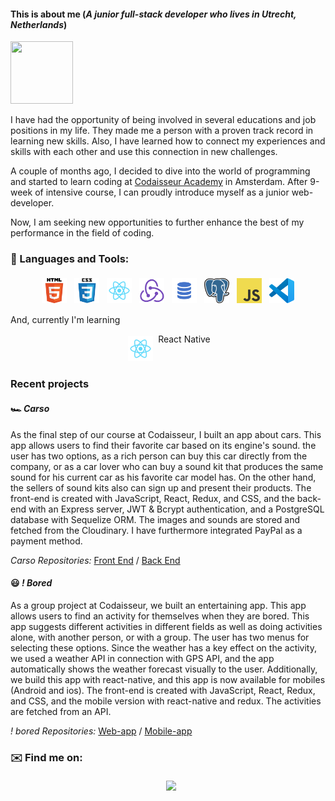 #### This is about me (*A junior full-stack developer who lives in Utrecht, Netherlands*)

<img src="https://i.pinimg.com/originals/ff/46/38/ff4638bb13299ab514a0df5c073051c0.gif" width="100" height="100">

I have had the opportunity of being involved in several educations and job positions in my life. They made me a person with a proven track record in learning new skills. Also, I have learned how to connect my experiences and skills with each other and use this connection in new challenges. 

A couple of months ago, I decided to dive into the world of programming and started to learn coding at <a href="https://codaisseur.com/">Codaisseur Academy</a> in Amsterdam. After 9-week of intensive course, I can proudly introduce myself as a junior web-developer.

Now, I am seeking new opportunities to further enhance the best of my performance in the field of coding.


### 🧰 Languages and Tools:
<p align="center">
<img src="https://raw.githubusercontent.com/github/explore/80688e429a7d4ef2fca1e82350fe8e3517d3494d/topics/html/html.png" alt="html" height="40" style="vertical-align:top; margin:4px">
<img src="https://raw.githubusercontent.com/github/explore/80688e429a7d4ef2fca1e82350fe8e3517d3494d/topics/css/css.png" alt="css" height="40" style="vertical-align:top; margin:4px">
<img src="https://raw.githubusercontent.com/github/explore/80688e429a7d4ef2fca1e82350fe8e3517d3494d/topics/react/react.png" alt="react" height="40" style="vertical-align:top; margin:4px">
<img src="https://raw.githubusercontent.com/github/explore/80688e429a7d4ef2fca1e82350fe8e3517d3494d/topics/redux/redux.png" alt="redux" height="40" style="vertical-align:top; margin:4px">
<img src="https://raw.githubusercontent.com/github/explore/80688e429a7d4ef2fca1e82350fe8e3517d3494d/topics/sql/sql.png" alt="sql" height="40" style="vertical-align:top; margin:4px">
<img src="https://raw.githubusercontent.com/github/explore/80688e429a7d4ef2fca1e82350fe8e3517d3494d/topics/postgresql/postgresql.png" alt="postgresql" height="40" style="vertical-align:top; margin:4px">
<img src="https://raw.githubusercontent.com/github/explore/80688e429a7d4ef2fca1e82350fe8e3517d3494d/topics/javascript/javascript.png" alt="Javascript" height="40" style="vertical-align:top; margin:4px">
<img src="https://raw.githubusercontent.com/github/explore/80688e429a7d4ef2fca1e82350fe8e3517d3494d/topics/visual-studio-code/visual-studio-code.png" alt="VS Code" height="40" style="vertical-align:top; margin:4px">
</p>

And, currently I'm learning
<p align="center">
<img src="https://raw.githubusercontent.com/github/explore/80688e429a7d4ef2fca1e82350fe8e3517d3494d/topics/react/react.png" alt="react" height="40" style="vertical-align:top; margin:4px"> React Native
 </p>

### Recent projects

#### 🏎 *Carso*

As the final step of our course at Codaisseur, I built an app about cars. This app allows users to find their favorite car based on its engine's sound. the user has two options, as a rich person can buy this car directly from the company, or as a car lover who can buy a sound kit that produces the same sound for his current car as his favorite car model has. On the other hand, the sellers of sound kits also can sign up and present their products.
The front-end is created with JavaScript, React, Redux, and CSS, and the back-end with an Express server, JWT & Bcrypt authentication, and a PostgreSQL database with Sequelize ORM.
The images and sounds are stored and fetched from the Cloudinary. I have furthermore integrated PayPal as a payment method.

*Carso Repositories:*  <a href="https://github.com/Alinemati1987/carso-frontend">Front End</a> / <a href="https://github.com/Alinemati1987/carso-backend">Back End</a>


#### 😃 *! Bored*

As a group project at Codaisseur, we built an entertaining app. This app allows users to find an activity for themselves when they are bored. This app suggests different activities in different fields as well as doing activities alone, with another person, or with a group. The user has two menus for selecting these options.
Since the weather has a key effect on the activity, we used a weather API in connection with GPS API, and the app automatically shows the weather forecast visually to the user. 
Additionally, we build this app with react-native, and this app is now available for mobiles (Android and ios). 
The front-end is created with JavaScript, React, Redux, and CSS, and the mobile version with react-native and redux.
The activities are fetched from an API.

*! bored Repositories:*  <a href="https://github.com/Alinemati1987/Bored-frontend">Web-app</a> / <a href="https://github.com/Alinemati1987/boredNative">Mobile-app</a>



### ✉️ Find me on:

<p align="center">
 <a href="https://img.shields.io/badge/LinkedIn-0077B5?style=for-the-badge&logo=linkedin&logoColor=white" alt="Developer" height="40" style="vertical-align:top; margin:5px"></a>
 <a href="https://mail.google.com/mail/u/0/?tab=rm&ogbl#inbox?compose=new"> <img src="https://img.shields.io/badge/Gmail-D14836?style=for-the-badge&logo=gmail&logoColor=white" height="40" style="vertical-align:top; margin:5px"></a>
</p>

